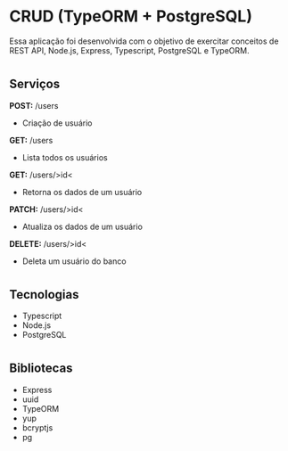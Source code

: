 # **CRUD (TypeORM + PostgreSQL)**

Essa aplicação foi desenvolvida com o objetivo de exercitar conceitos de REST API, Node.js, Express, Typescript, PostgreSQL e TypeORM.

#

## **Serviços**

**POST:** /users

- Criação de usuário

**GET:** /users

- Lista todos os usuários

**GET:** /users/>id<

- Retorna os dados de um usuário

**PATCH:** /users/>id<

- Atualiza os dados de um usuário

**DELETE:** /users/>id<

- Deleta um usuário do banco

#

## **Tecnologias**

- Typescript
- Node.js
- PostgreSQL

#

## **Bibliotecas**

- Express
- uuid
- TypeORM
- yup
- bcryptjs
- pg
